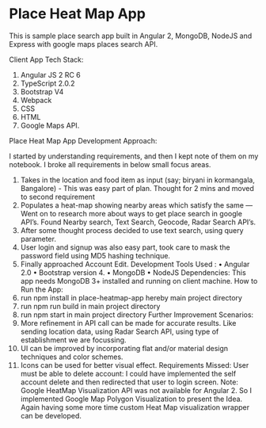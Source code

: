 # Place Heat Map App

This is sample place search app built in Angular 2, MongoDB, NodeJS and Express with google maps places search API.

Client App Tech Stack:

1. Angular JS 2 RC 6
2. TypeScript 2.0.2
3. Bootstrap V4
4. Webpack
5. CSS
6. HTML
7. Google Maps API.


Place Heat Map App Development Approach:

I started by understanding requirements, and then I kept note of them on my notebook.
I broke all requirements in below small focus areas.

1. Takes in the location and food item as input (say; biryani in kormangala, Bangalore) - This was easy part of plan. Thought for 2 mins and moved to second requirement
2. Populates a heat-map showing nearby areas which satisfy the same — Went on to research more about ways to get place search in google API’s. Found Nearby search, Text Search, Geocode, Radar Search API’s.
3. After some thought process decided to use text search, using query parameter.
4. User login and signup was also easy part, took care to mask the password field using MD5
hashing technique.
5. Finally approached Account Edit.
Development Tools Used :
• Angular 2.0
• Bootstrap version 4. • MongoDB
• NodeJS
Dependencies:
This app needs MongoDB 3+ installed and running on client machine.
How to Run the App:
1. run npm install in place-heatmap-app hereby main project directory
2. run npm run build in main project directory
3. run npm start in main project directory
Further Improvement Scenarios:
1. More refinement in API call can be made for accurate results. Like sending location data, using Radar Search API, using type of establishment we are focussing.
2. UI can be improved by incorporating flat and/or material design techniques and color schemes.
3. Icons can be used for better visual effect.
Requirements Missed:
User must be able to delete account: I could have implemented the self account delete and then redirected that user to login screen.
Note: Google HeatMap Visualization API was not available for Angular 2. So I implemented Google Map Polygon Visualization to present the Idea. Again having some more time custom Heat Map visualization wrapper can be developed.
